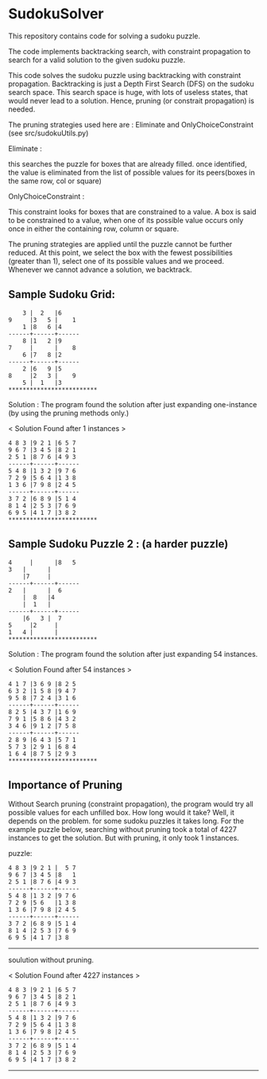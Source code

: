 # SudokuSolver 

This repository contains code for solving a sudoku puzzle. 

The code implements backtracking search, with constraint propagation to search for a valid solution to the given sudoku puzzle. 

This code solves the sudoku puzzle using backtracking with constraint propagation. 
Backtracking is just a Depth First Search (DFS) on the sudoku search space. This search space 
is huge, with lots of useless states, that would never lead to a solution. Hence, pruning (or 
constrait propagation) is needed. 

The pruning strategies used here are : Eliminate and OnlyChoiceConstraint (see src/sudokuUtils.py)

Eliminate : 

this searches the puzzle for boxes that are already filled. once identified, the value is eliminated from the list of possible values for its peers(boxes in the same row, col or square) 

OnlyChoiceConstraint : 

This constraint looks for boxes that are constrained to a value. A box is said to be constrained to a value, when one of its possible value occurs only once in either the containing row, column or square. 

The pruning strategies are applied until the puzzle cannot be further reduced. At this point, 
we select the box with the fewest possibilities (greater than 1), select one of its possible values
and we proceed. Whenever we cannot advance a solution, we backtrack.                             

## Sample Sudoku Grid: 

        3 |  2   |6     
    9     |3   5 |    1 
        1 |8   6 |4     
    ------+------+------
        8 |1   2 |9     
    7     |      |    8 
        6 |7   8 |2     
    ------+------+------
        2 |6   9 |5     
    8     |2   3 |    9 
        5 |  1   |3     
    *************************

Solution : The program found the solution after just expanding one-instance (by using the pruning methods only.)

< Solution Found after 1 instances >

    4 8 3 |9 2 1 |6 5 7 
    9 6 7 |3 4 5 |8 2 1 
    2 5 1 |8 7 6 |4 9 3 
    ------+------+------
    5 4 8 |1 3 2 |9 7 6 
    7 2 9 |5 6 4 |1 3 8 
    1 3 6 |7 9 8 |2 4 5 
    ------+------+------
    3 7 2 |6 8 9 |5 1 4 
    8 1 4 |2 5 3 |7 6 9 
    6 9 5 |4 1 7 |3 8 2 
    *************************

## Sample Sudoku Puzzle 2 : (a harder puzzle)

    4     |      |8   5 
    3   |      |      
        |7     |      
    ------+------+------
    2   |      |  6   
        |  8   |4     
        |  1   |      
    ------+------+------
        |6   3 |  7   
    5     |2     |      
    1   4 |      |      
    *************************

Solution : The program found the solution after just expanding 54 instances.

< Solution Found after 54 instances >

    4 1 7 |3 6 9 |8 2 5 
    6 3 2 |1 5 8 |9 4 7 
    9 5 8 |7 2 4 |3 1 6 
    ------+------+------
    8 2 5 |4 3 7 |1 6 9 
    7 9 1 |5 8 6 |4 3 2 
    3 4 6 |9 1 2 |7 5 8 
    ------+------+------
    2 8 9 |6 4 3 |5 7 1 
    5 7 3 |2 9 1 |6 8 4 
    1 6 4 |8 7 5 |2 9 3 
    *************************


## Importance of Pruning

Without Search pruning (constraint propagation), the program would try all possible values for each unfilled box. How long would it take? Well, it depends on the problem. for some sudoku puzzles it takes long. For the example puzzle below, searching without pruning took a total of 4227 instances to get the solution. But with pruning, it only took 1 instances.

puzzle: 

    4 8 3 |9 2 1 |  5 7 
    9 6 7 |3 4 5 |8   1 
    2 5 1 |8 7 6 |4 9 3 
    ------+------+------
    5 4 8 |1 3 2 |9 7 6 
    7 2 9 |5 6   |1 3 8 
    1 3 6 |7 9 8 |2 4 5 
    ------+------+------
    3 7 2 |6 8 9 |5 1 4 
    8 1 4 |2 5 3 |7 6 9 
    6 9 5 |4 1 7 |3 8   
*************************

soulution without pruning. 

< Solution Found after 4227 instances >

    4 8 3 |9 2 1 |6 5 7 
    9 6 7 |3 4 5 |8 2 1 
    2 5 1 |8 7 6 |4 9 3 
    ------+------+------
    5 4 8 |1 3 2 |9 7 6 
    7 2 9 |5 6 4 |1 3 8 
    1 3 6 |7 9 8 |2 4 5 
    ------+------+------
    3 7 2 |6 8 9 |5 1 4 
    8 1 4 |2 5 3 |7 6 9 
    6 9 5 |4 1 7 |3 8 2 
*************************
